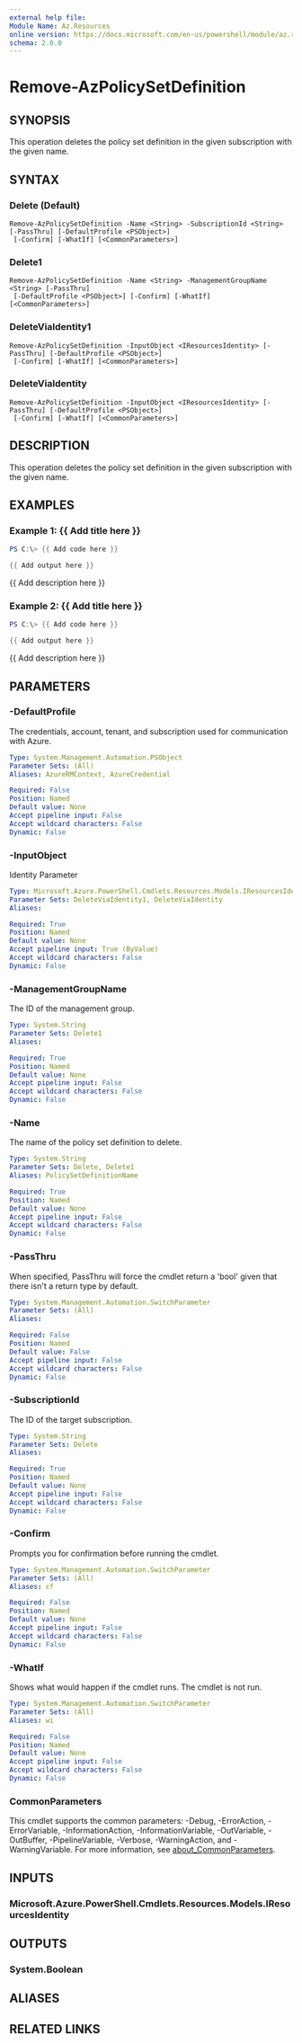 ```yaml
---
external help file:
Module Name: Az.Resources
online version: https://docs.microsoft.com/en-us/powershell/module/az.resources/remove-azpolicysetdefinition
schema: 2.0.0
---
```


# Remove-AzPolicySetDefinition

## SYNOPSIS
This operation deletes the policy set definition in the given subscription with the given name.

## SYNTAX

### Delete (Default)
```
Remove-AzPolicySetDefinition -Name <String> -SubscriptionId <String> [-PassThru] [-DefaultProfile <PSObject>]
 [-Confirm] [-WhatIf] [<CommonParameters>]
```

### Delete1
```
Remove-AzPolicySetDefinition -Name <String> -ManagementGroupName <String> [-PassThru]
 [-DefaultProfile <PSObject>] [-Confirm] [-WhatIf] [<CommonParameters>]
```

### DeleteViaIdentity1
```
Remove-AzPolicySetDefinition -InputObject <IResourcesIdentity> [-PassThru] [-DefaultProfile <PSObject>]
 [-Confirm] [-WhatIf] [<CommonParameters>]
```

### DeleteViaIdentity
```
Remove-AzPolicySetDefinition -InputObject <IResourcesIdentity> [-PassThru] [-DefaultProfile <PSObject>]
 [-Confirm] [-WhatIf] [<CommonParameters>]
```

## DESCRIPTION
This operation deletes the policy set definition in the given subscription with the given name.

## EXAMPLES

### Example 1: {{ Add title here }}
```powershell
PS C:\> {{ Add code here }}

{{ Add output here }}
```

{{ Add description here }}

### Example 2: {{ Add title here }}
```powershell
PS C:\> {{ Add code here }}

{{ Add output here }}
```

{{ Add description here }}

## PARAMETERS

### -DefaultProfile
The credentials, account, tenant, and subscription used for communication with Azure.

```yaml
Type: System.Management.Automation.PSObject
Parameter Sets: (All)
Aliases: AzureRMContext, AzureCredential

Required: False
Position: Named
Default value: None
Accept pipeline input: False
Accept wildcard characters: False
Dynamic: False
```

### -InputObject
Identity Parameter

```yaml
Type: Microsoft.Azure.PowerShell.Cmdlets.Resources.Models.IResourcesIdentity
Parameter Sets: DeleteViaIdentity1, DeleteViaIdentity
Aliases:

Required: True
Position: Named
Default value: None
Accept pipeline input: True (ByValue)
Accept wildcard characters: False
Dynamic: False
```

### -ManagementGroupName
The ID of the management group.

```yaml
Type: System.String
Parameter Sets: Delete1
Aliases:

Required: True
Position: Named
Default value: None
Accept pipeline input: False
Accept wildcard characters: False
Dynamic: False
```

### -Name
The name of the policy set definition to delete.

```yaml
Type: System.String
Parameter Sets: Delete, Delete1
Aliases: PolicySetDefinitionName

Required: True
Position: Named
Default value: None
Accept pipeline input: False
Accept wildcard characters: False
Dynamic: False
```

### -PassThru
When specified, PassThru will force the cmdlet return a 'bool' given that there isn't a return type by default.

```yaml
Type: System.Management.Automation.SwitchParameter
Parameter Sets: (All)
Aliases:

Required: False
Position: Named
Default value: False
Accept pipeline input: False
Accept wildcard characters: False
Dynamic: False
```

### -SubscriptionId
The ID of the target subscription.

```yaml
Type: System.String
Parameter Sets: Delete
Aliases:

Required: True
Position: Named
Default value: None
Accept pipeline input: False
Accept wildcard characters: False
Dynamic: False
```

### -Confirm
Prompts you for confirmation before running the cmdlet.

```yaml
Type: System.Management.Automation.SwitchParameter
Parameter Sets: (All)
Aliases: cf

Required: False
Position: Named
Default value: None
Accept pipeline input: False
Accept wildcard characters: False
Dynamic: False
```

### -WhatIf
Shows what would happen if the cmdlet runs.
The cmdlet is not run.

```yaml
Type: System.Management.Automation.SwitchParameter
Parameter Sets: (All)
Aliases: wi

Required: False
Position: Named
Default value: None
Accept pipeline input: False
Accept wildcard characters: False
Dynamic: False
```

### CommonParameters
This cmdlet supports the common parameters: -Debug, -ErrorAction, -ErrorVariable, -InformationAction, -InformationVariable, -OutVariable, -OutBuffer, -PipelineVariable, -Verbose, -WarningAction, and -WarningVariable. For more information, see [about_CommonParameters](http://go.microsoft.com/fwlink/?LinkID=113216).

## INPUTS

### Microsoft.Azure.PowerShell.Cmdlets.Resources.Models.IResourcesIdentity

## OUTPUTS

### System.Boolean

## ALIASES

## RELATED LINKS

